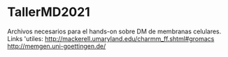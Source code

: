 # TallerMD2021
 Archivos necesarios para el hands-on sobre DM de membranas celulares.
 Links 'utiles:
 http://mackerell.umaryland.edu/charmm_ff.shtml#gromacs
 http://memgen.uni-goettingen.de/
